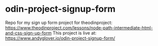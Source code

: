 # odin-project-signup-form
Repo for my sign up form project for theodinproject: https://www.theodinproject.com/lessons/node-path-intermediate-html-and-css-sign-up-form
This project is live at: https://www.andyglover.io/odin-project-signup-form/